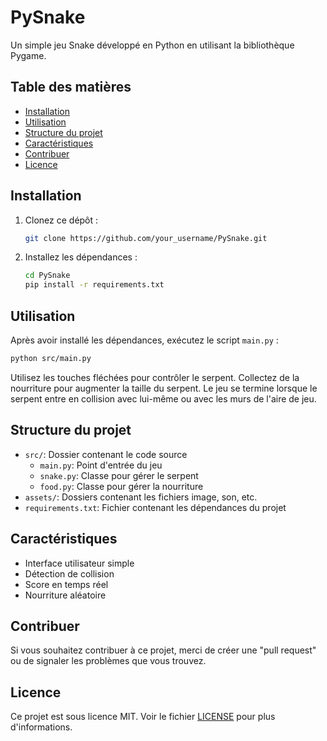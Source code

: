 # PySnake

Un simple jeu Snake développé en Python en utilisant la bibliothèque Pygame.

## Table des matières

- [Installation](#installation)
- [Utilisation](#utilisation)
- [Structure du projet](#structure-du-projet)
- [Caractéristiques](#caractéristiques)
- [Contribuer](#contribuer)
- [Licence](#licence)

## Installation

1. Clonez ce dépôt :

    ```bash
    git clone https://github.com/your_username/PySnake.git
    ```

2. Installez les dépendances :

    ```bash
    cd PySnake
    pip install -r requirements.txt
    ```

## Utilisation

Après avoir installé les dépendances, exécutez le script `main.py` :

```bash
python src/main.py
```

Utilisez les touches fléchées pour contrôler le serpent. Collectez de la nourriture pour augmenter la taille du serpent. Le jeu se termine lorsque le serpent entre en collision avec lui-même ou avec les murs de l'aire de jeu.

## Structure du projet

- `src/`: Dossier contenant le code source
  - `main.py`: Point d'entrée du jeu
  - `snake.py`: Classe pour gérer le serpent
  - `food.py`: Classe pour gérer la nourriture
- `assets/`: Dossiers contenant les fichiers image, son, etc.
- `requirements.txt`: Fichier contenant les dépendances du projet

## Caractéristiques

- Interface utilisateur simple
- Détection de collision
- Score en temps réel
- Nourriture aléatoire

## Contribuer

Si vous souhaitez contribuer à ce projet, merci de créer une "pull request" ou de signaler les problèmes que vous trouvez.

## Licence

Ce projet est sous licence MIT. Voir le fichier [LICENSE](LICENSE) pour plus d'informations.

